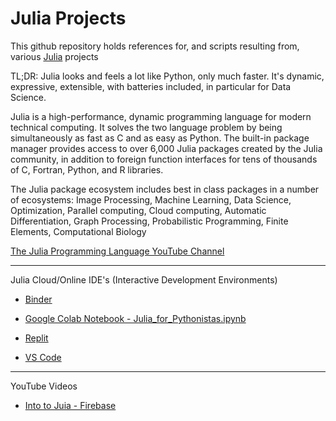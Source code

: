 # Julia Projects

This github repository holds references for, and scripts resulting from, various [Julia](https://julialang.org) projects

TL;DR: Julia looks and feels a lot like Python, only much faster. It's dynamic, expressive, extensible, with batteries included, in particular for Data Science.

Julia is a high-performance, dynamic programming language for modern technical computing. It solves the two language problem by being simultaneously as fast as C and as easy as Python. The built-in package manager provides access to over 6,000 Julia packages created by the Julia community, in addition to foreign function interfaces for tens of thousands of C, Fortran, Python, and R libraries.

The Julia package ecosystem includes best in class packages in a number of ecosystems: Image Processing, Machine Learning, Data Science, Optimization, Parallel computing, Cloud computing, Automatic Differentiation, Graph Processing, Probabilistic Programming, Finite Elements, Computational Biology

[The Julia Programming Language YouTube Channel](www.youtube.com/@TheJuliaLanguage)

- - - - 

Julia Cloud/Online IDE's (Interactive Development Environments)

* [Binder](https://jupyter.org/binder)

* [Google Colab Notebook - Julia_for_Pythonistas.ipynb](https://colab.research.google.com/github/ageron/julia_notebooks/blob/master/Julia_for_Pythonistas.ipynb?authuser=1)

* [Replit](https://replit.com/@logankilpatrick/TryJuliaToday#main.jl)

* [VS Code](https://vscode.dev)

- - - -

YouTube Videos

* [Into to Juia - Firebase](https://youtu.be/JYs_94znYy0?si=3KjPT5V88KZ5Of73)
